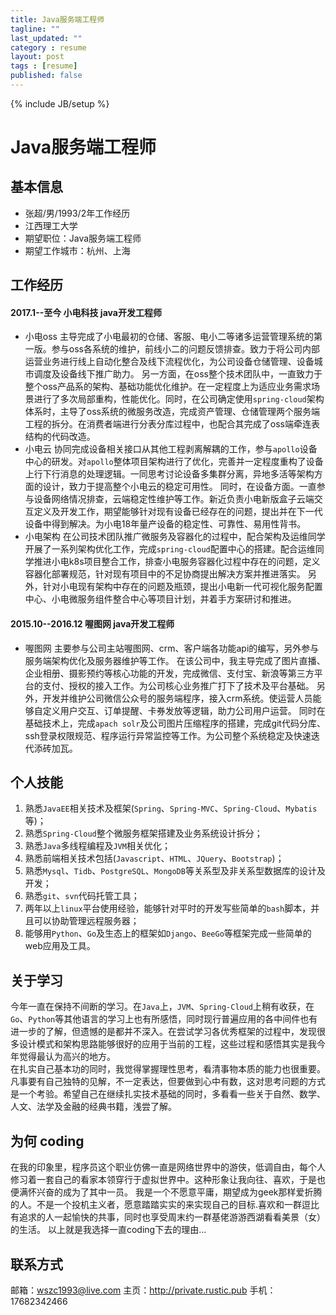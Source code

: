 ```yaml
---
title: Java服务端工程师
tagline: ""
last_updated: ""
category : resume
layout: post
tags : [resume]
published: false
---
```

{% include JB/setup %}

Java服务端工程师
===============================================================================

## 基本信息
* 张超/男/1993/2年工作经历
* 江西理工大学
* 期望职位：Java服务端工程师
* 期望工作城市：杭州、上海

## 工作经历

#### 2017.1--至今 小电科技 java开发工程师

- 小电oss
主导完成了小电最初的仓储、客服、电小二等诸多运营管理系统的第一版。参与oss各系统的维护，前线小二的问题反馈排查。致力于将公司内部运营业务进行线上自动化整合及线下流程优化，为公司设备仓储管理、设备城市调度及设备线下推广助力。
另一方面，在oss整个技术团队中，一直致力于整个oss产品系的架构、基础功能优化维护。在一定程度上为适应业务需求场景进行了多次局部重构，性能优化。同时，在公司确定使用`spring-cloud`架构体系时，主导了oss系统的微服务改造，完成资产管理、仓储管理两个服务端工程的拆分。在消费者端进行分表分库过程中，也配合其完成了oss端牵连表结构的代码改造。
- 小电云
协同完成设备相关接口从其他工程剥离解耦的工作，参与`apollo`设备中心的研发。对`apollo`整体项目架构进行了优化，完善并一定程度重构了设备上行下行消息的处理逻辑。一同思考讨论设备多集群分离，异地多活等架构方面的设计，致力于提高整个小电云的稳定可用性。
同时，在设备方面。一直参与设备网络情况排查，云端稳定性维护等工作。新近负责小电新版盒子云端交互定义及开发工作，期望能够针对现有设备已经存在的问题，提出并在下一代设备中得到解决。为小电18年量产设备的稳定性、可靠性、易用性背书。
- 小电架构
在公司技术团队推广微服务及容器化的过程中，配合架构及运维同学开展了一系列架构优化工作，完成`spring-cloud`配置中心的搭建。配合运维同学推进小电k8s项目整合工作，排查小电服务容器化过程中存在的问题，定义容器化部署规范，针对现有项目中的不足协商提出解决方案并推进落实。
另外，针对小电现有架构中存在的问题及瓶颈，提出小电新一代可视化服务配置中心、小电微服务组件整合中心等项目计划，并着手方案研讨和推进。

#### 2015.10--2016.12 喔图网 java开发工程师

- 喔图网
主要参与公司主站喔图网、crm、客户端各功能api的编写，另外参与服务端架构优化及服务器维护等工作。
在该公司中，我主导完成了图片直播、企业相册、摄影预约等核心功能的开发，完成微信、支付宝、新浪等第三方平台的支付、授权的接入工作。为公司核心业务推广打下了技术及平台基础。
另外，开发并维护公司微信公众号的服务端程序，接入crm系统。使运营人员能够自定义用户交互、订单提醒、卡券发放等逻辑，助力公司用户运营。
同时在基础技术上，完成`apach solr`及公司图片压缩程序的搭建，完成git代码分库、ssh登录权限规范、程序运行异常监控等工作。为公司整个系统稳定及快速迭代添砖加瓦。

## 个人技能
1. 熟悉`JavaEE`相关技术及框架(`Spring`、`Spring-MVC`、`Spring-Cloud`、`Mybatis`等)；
2. 熟悉`Spring-Cloud`整个微服务框架搭建及业务系统设计拆分；
3. 熟悉`Java`多线程编程及`JVM`相关优化；
4. 熟悉前端相关技术包括(`Javascript`、`HTML`、`JQuery`、`Bootstrap`)；
5. 熟悉`Mysql`、`Tidb`、`PostgreSQL`、`MongoDB`等关系型及非关系型数据库的设计及开发；
6. 熟悉`git`、`svn`代码托管工具；
7. 两年以上`linux`平台使用经验，能够针对平时的开发写些简单的`bash`脚本，并且可以协助管理远程服务器；
8. 能够用`Python`、`Go`及生态上的框架如`Django`、`BeeGo`等框架完成一些简单的web应用及工具。

## 关于学习
今年一直在保持不间断的学习。在`Java`上，`JVM`、`Spring-Cloud`上稍有收获，在`Go`、`Python`等其他语言的学习上也有所感悟，同时现行普遍应用的各中间件也有进一步的了解，但遗憾的是都并不深入。在尝试学习各优秀框架的过程中，发现很多设计模式和架构思路能够很好的应用于当前的工程，这些过程和感悟其实是我今年觉得最认为高兴的地方。  
在扎实自己基本功的同时，我觉得掌握理性思考，看清事物本质的能力也很重要。凡事要有自己独特的见解，不一定表达，但要做到心中有数，这对思考问题的方式是一个考验。希望自己在继续扎实技术基础的同时，多看看一些关于自然、数学、人文、法学及金融的经典书籍，浅尝了解。

## 为何 coding
在我的印象里，程序员这个职业仿佛一直是网络世界中的游侠，低调自由，每个人修习着一套自己的看家本领穿行于虚拟世界中。这种形象让我向往、喜欢，于是也便满怀兴奋的成为了其中一员。
我是一个不愿意平庸，期望成为geek那样爱折腾的人。不是一个投机主义者，愿意踏踏实实的来实现自己的目标.喜欢和一群逗比有追求的人一起愉快的共事，同时也享受周末约一群基佬游游西湖看看美景（女）的生活。
以上就是我选择一直coding下去的理由...

## 联系方式
邮箱：<wszc1993@live.com>
主页：<http://private.rustic.pub>
手机：17682342466

